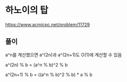 # 하노이의 탑

https://www.acmicpc.net/problem/11729

## 풀이

a^n를 계산했으면 a^(2n)과 a^(2n+1)도 O(1)에 계산할 수 있음

a^(2n) % b = (a^n % b)^2 % b

a^(2n+1) % b = ((a^n % b)^2 % b) * a % b
